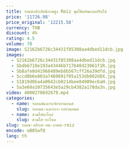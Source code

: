 ```yaml
---
title: รถแข่งประสิทธิภาพสูง Reiz ชุดโช้คอัพแบบปรับได้
price: '11726.98'
price_original: '12215.58'
currency: THB
discount: 4%
rating: 4.5
volume: 78
image: S2162b6726c34431f85308aa4dbed11dcb.jpg
images:
  - S2162b6726c34431f85308aa4dbed11dcb.jpg
  - Sbdb6718e193a4344bb717640d23961f1R.jpg
  - Sb8afe0d41968489eb8b567cff26a39dfd.jpg
  - Sccd0b6e883a7469691f05a153db002d8X.jpg
  - S1819d0ba4a0042cb9214bee84989ec6aH.jpg
  - Sa3e60a10735643e5a29cb4382a178da3n.jpg
video: 4000270692679.mp4
categories:
  - name: รถยนต์และรถจักรยานยนต์
    slug: รถยนต-และรถจ-กรยานยนต
  - name: สวมใส่อะไหล่
    slug: สวมใส-อะไหล
slug: รถแข-งประส-ทธ-ภาพส-reiz
encode: oB8SwfQ
lang: th
---
```

  